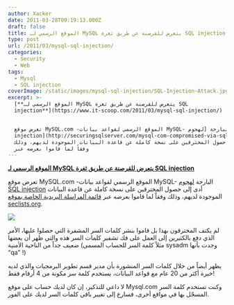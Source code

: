 ```yaml
---
author: Xacker
date: 2011-03-28T09:19:13.000Z
draft: false
title: الموقع الرسمي لـ MySQL يتعرض للقرصنة عن طريق ثغرة SQL injection
type: post
url: /2011/03/mysql-sql-injection/
categories:
  - Security
  - Web
tags:
  - Mysql
  - SQL injection
coverImage: /static/images/mysql-sql-injection/SQL-Injection-Attack.jpg
excerpt: >-
  [**الموقع الرسمي لـ MySQL يتعرض للقرصنة عن طريق ثغرة SQL
  injection**](https://www.it-scoop.com/2011/03/mysql-sql-injection/)


  تعرض موقع MySQL.com -الموقع الرسمي لقواعد بيانات MySQL- البارحة [لهجوم SQL
  injection](http://securingsqlserver.com/mysql-com-compromised-via-sql-injection-attack-someone-should-have-read-chapter-6)
  أدى إلى حصول المخترقين على نسخة كاملة عن قاعدة البيانات الموجودة لديهم، وذلك
  وفقاً لما قاموا بعرضه عبر
---
```

[**الموقع الرسمي لـ MySQL يتعرض للقرصنة عن طريق ثغرة SQL injection**](https://www.it-scoop.com/2011/03/mysql-sql-injection/)

تعرض موقع MySQL.com -الموقع الرسمي لقواعد بيانات MySQL- البارحة [لهجوم SQL injection](http://securingsqlserver.com/mysql-com-compromised-via-sql-injection-attack-someone-should-have-read-chapter-6) أدى إلى حصول المخترقين على نسخة كاملة عن قاعدة البيانات الموجودة لديهم، وذلك وفقاً لما قاموا بعرضه عبر [قائمة المراسلة البريدية الخاصة بموقع seclists.org](http://seclists.org/fulldisclosure/2011/Mar/309).

![](/static/images/mysql-sql-injection/SQL-Injection-Attack.jpg)

لم يكتف المخترقون بهذا بل قاموا بنشر كلمات السر المشفرة التي حصلوا عليها، الأمر الذي دفع بالكثيرين إلى العمل على فك تشفير كلمات السر هذه والتي ظهر أن بعضها ضعيف جداً من الناحية الأمنية (مثلاً كلمة السر للحساب المسمى sysadm وجدت بأنها “qa” !)

يظهر أيضاً من خلال كلمات السر المنشورة بأن مدير قسم تطوير البرمجيات والذي لديه خبرة أكثر من 20 عام مع قواعد البيانات، يستخدم كلمة سر مكونة من 4 أرقام فقط!

لا داعي للتذكير، إن كان لديك حساب على موقع Mysql.com وكنت تستخدم كلمة السر المسجّل بها في مواقع أخرى، فسارع إلى تغيير باقي كلمات السر لديك على الفور.
